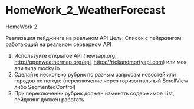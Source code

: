 # HomeWork_2_WeatherForecast
HomeWork 2

Реализация пейджинга на реальном API
Цель: Список с пейджингом работающий на реальном серверном API
1. Используйте открытое API (newsapi.org, http://openweathermap.org/api, https://rickandmortyapi.com) или мок апи типа mocky.io
2. Сделайте несколько рубрик по разным запросам новостей или городов по погоде (переключение через горизонтальный ScrollView либо SegmentedControl)
3. При переключении рубрик должен изменять содержимое List, пейджинг должен работать
